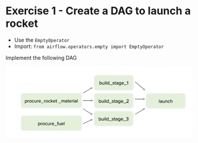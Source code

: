 # Exercise 1 - Create a DAG to launch a rocket

- Use the `EmptyOperator`
- Import: `from airflow.operators.empty import EmptyOperator`

Implement the following DAG

<img src="./images/Exercises/ex_01.png" style="zoom:50%;" />
